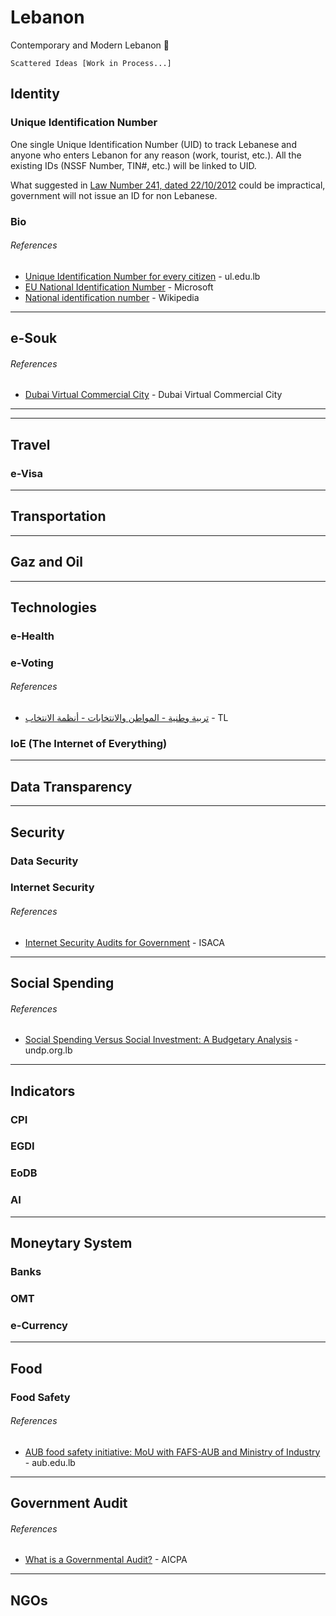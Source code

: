 # Lebanon
Contemporary and Modern Lebanon 💚 

```
Scattered Ideas [Work in Process...]
```
## Identity

### Unique Identification Number
One single Unique Identification Number (UID) to track Lebanese and anyone who enters Lebanon for any reason (work, tourist, etc.). All the existing IDs (NSSF Number, TIN#, etc.) will be linked to UID.

What suggested in [Law Number 241, dated 22/10/2012](http://www.legallaw.ul.edu.lb/Law.aspx?lawId=233448) could be impractical, government will not issue an ID for non Lebanese. 

### Bio


###### References
* [Unique Identification Number for every citizen](http://www.legallaw.ul.edu.lb/Law.aspx?lawId=233448) - ul.edu.lb
* [EU National Identification Number](https://docs.microsoft.com/en-us/microsoft-365/compliance/eu-national-identification-number?view=o365-worldwide) - Microsoft
* [National identification number](https://en.wikipedia.org/wiki/National_identification_number) - Wikipedia


-----

## e-Souk

###### References
* [Dubai Virtual Commercial City](https://vccdubai.ae/) - Dubai Virtual Commercial City

-----

-----
## Travel

### e-Visa

-----

## Transportation


-----

## Gaz and Oil


-----

## Technologies

### e-Health

### e-Voting

###### References
* [تربية وطنية - المواطن والانتخابات - أنظمة الانتخاب](https://www.youtube.com/watch?v=EV92NsfshNM&list=PL_aiKCsGozdPipD6jIlJn1-Ju-5kZjbaW&index=5) - TL

### IoE (The Internet of Everything)


-----

## Data Transparency

-----

## Security

### Data Security

### Internet Security

###### References
* [Internet Security Audits for Government](https://www.isaca.org/resources/isaca-journal/issues/2016/volume-2/internet-security-audits-for-government-an-overview-of-the-lessons-learned-in-the-netherlands) - ISACA 

-----
## Social Spending

###### References
* [Social Spending Versus Social Investment: A Budgetary Analysis](http://www.undp.org.lb/communication/publications/linking/Session3.pdf) - undp.org.lb

-----

## Indicators
### CPI
### EGDI
### EoDB
### AI


-----

## Moneytary System

### Banks
### OMT
### e-Currency

-----

## Food

### Food Safety

###### References
* [AUB food safety initiative: MoU with FAFS-AUB and Ministry of Industry](https://www.aub.edu.lb/fafs/news/Pages/2019_food-safety-initiative-MoU-FAFS-MoI.aspx) - aub.edu.lb

-----



## Government Audit


###### References
* [What is a Governmental Audit?](https://www.aicpa.org/interestareas/governmentalauditquality/information-on-governmental-audits.html) - AICPA 
-----

## NGOs
